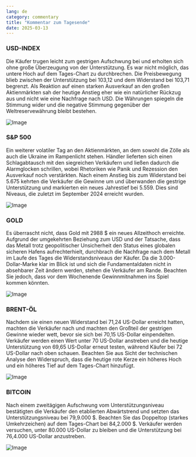 ```yaml
---
lang: de
category: commentary
title: "Kommentar zum Tagesende"
date: 2025-03-13
---
```


### USD-INDEX

Die Käufer trugen leicht zum gestrigen Aufschwung bei und erholten sich ohne große Überzeugung von der Unterstützung. Es war nicht möglich, das untere Hoch auf dem Tages-Chart zu durchbrechen. Die Preisbewegung blieb zwischen der Unterstützung bei 103,12 und dem Widerstand bei 103,71 begrenzt. Als Reaktion auf einen starken Ausverkauf an den großen Aktienmärkten sah der heutige Anstieg eher wie ein natürlicher Rückzug aus und nicht wie eine Nachfrage nach USD. Die Währungen spiegeln die Stimmung wider und die negative Stimmung gegenüber der Weltreservewährung bleibt bestehen.  

![Image](https://markleighedu.github.io/img/Mar-2025/13-Mar-2025/usdindex.jpg)

### S&P 500

Ein weiterer volatiler Tag an den Aktienmärkten, an dem sowohl die Zölle als auch die Ukraine im Rampenlicht stehen. Händler lieferten sich einen Schlagabtausch mit den siegreichen Verkäufern und ließen dadurch die Alarmglocken schrillen, wobei Rhetoriken wie Panik und Rezession den Ausverkauf noch verstärkten. Nach einem Anstieg bis zum Widerstand bei 5.675 kehrten die Verkäufer die Gewinne um und überwanden die gestrige Unterstützung und markierten ein neues Jahrestief bei 5.559. Dies sind Niveaus, die zuletzt im September 2024 erreicht wurden.

![Image](https://markleighedu.github.io/img/Mar-2025/13-Mar-2025/sp500.jpg)

### GOLD

Es überrascht nicht, dass Gold mit 2988 $ ein neues Allzeithoch erreichte. Aufgrund der umgekehrten Beziehung zum USD und der Tatsache, dass das Metall trotz geopolitischer Unsicherheit den Status eines globalen sicheren Hafens aufrechterhielt, durchbrach die Nachfrage nach dem Metall im Laufe des Tages die Widerstandsniveaus der Käufer. Da die 3.000-Dollar-Marke klar im Blick ist und sich die Fundamentaldaten nicht in absehbarer Zeit ändern werden, stehen die Verkäufer am Rande. Beachten Sie jedoch, dass vor dem Wochenende Gewinnmitnahmen ins Spiel kommen könnten.   

![Image](https://markleighedu.github.io/img/Mar-2025/13-Mar-2025/gold.jpg)

### BRENT-ÖL

Nachdem sie einen neuen Widerstand bei 71,24 US-Dollar erreicht hatten, machten die Verkäufer nach und machten den Großteil der gestrigen Gewinne wieder wett, bevor sie sich bei 70,15 US-Dollar einpendelten. Verkäufer werden einen Wert unter 70 US-Dollar anstreben und die heutige Unterstützung von 69,65 US-Dollar erneut testen, während Käufer bei 72 US-Dollar nach oben schauen. Beachten Sie aus Sicht der technischen Analyse den Widerspruch, dass die heutige rote Kerze ein höheres Hoch und ein höheres Tief auf dem Tages-Chart hinzufügt.

![Image](https://markleighedu.github.io/img/Mar-2025/13-Mar-2025/brentoil.jpg)

### BITCOIN

Nach einem zweitägigen Aufschwung vom Unterstützungsniveau bestätigten die Verkäufer den etablierten Abwärtstrend und setzten das Unterstützungsniveau bei 79,9.000 $. Beachten Sie das Doppeltop (starkes Umkehrzeichen) auf dem Tages-Chart bei 84,2.000 $. Verkäufer werden versuchen, unter 80.000 US-Dollar zu bleiben und die Unterstützung bei 76,4.000 US-Dollar anzustreben.

![Image](https://markleighedu.github.io/img/Mar-2025/13-Mar-2025/bitcoin.jpg)

